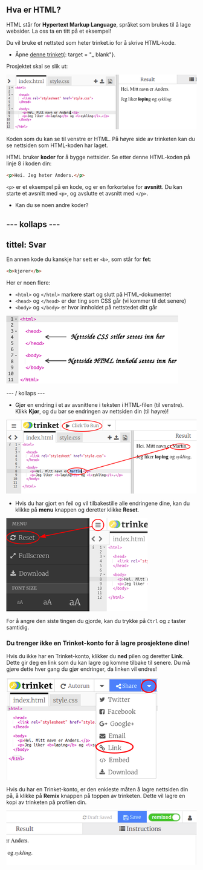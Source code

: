 ## Hva er HTML?

HTML står for **Hypertext Markup Language**, språket som brukes til å lage websider. La oss ta en titt på et eksempel!

Du vil bruke et nettsted som heter trinket.io for å skrive HTML-kode.

+ Åpne [denne trinket](http://jumpto.cc/web-intro){: target = "_ blank"}.

Prosjektet skal se slik ut:

![skjermbilde](images/birthday-starter.png)

Koden som du kan se til venstre er HTML. På høyre side av trinketen kan du se nettsiden som HTML-koden har laget.

HTML bruker **koder** for å bygge nettsider. Se etter denne HTML-koden på linje 8 i koden din:

```html
<p>Hei. Jeg heter Anders.</p>
```

`<p>` er et eksempel på en kode, og er en forkortelse for **avsnitt**. Du kan starte et avsnitt med `<p>`, og avslutte et avsnitt med `</p>`.

+ Kan du se noen andre koder?

## \--- kollaps \---

## tittel: Svar

En annen kode du kanskje har sett er `<b>`, som står for **fet**:

```html
<b>kjører</b>
```

Her er noen flere:

+ `<html>` og `</html>` markere start og slutt på HTML-dokumentet
+ `<head>` og `</head>` er der ting som CSS går (vi kommer til det senere)
+ `<body>` og `</body>` er hvor innholdet på nettstedet ditt går

![skjermbilde](images/birthday-head-body.png)

\--- / kollaps \---

+ Gjør en endring i et av avsnittene i teksten i HTML-filen (til venstre). Klikk **Kjør**, og du bør se endringen av nettsiden din (til høyre)!

![skjermbilde](images/birthday-edit-html.png)

+ Hvis du har gjort en feil og vil tilbakestille alle endringene dine, kan du klikke på **menu** knappen og deretter klikke **Reset**.

![skjermbilde](images/birthday-reset.png)

For å angre den siste tingen du gjorde, kan du trykke på `Ctrl` og `z` taster samtidig.

### Du trenger ikke en Trinket-konto for å lagre prosjektene dine!

Hvis du ikke har en Trinket-konto, klikker du **ned** pilen og deretter **Link**. Dette gir deg en link som du kan lagre og komme tilbake til senere. Du må gjøre dette hver gang du gjør endringer, da linken vil endres!

![skjermbilde](images/birthday-link.png)

Hvis du har en Trinket-konto, er den enkleste måten å lagre nettsiden din på, å klikke på **Remix** knappen på toppen av trinketen. Dette vil lagre en kopi av trinketen på profilen din.

![skjermbilde](images/birthday-remix.png)